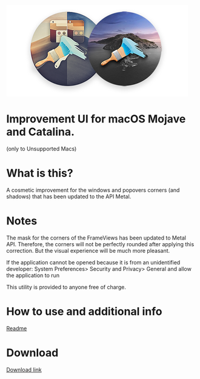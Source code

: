 ![ImprovementUI](banner.png)

# Improvement UI for macOS Mojave and Catalina.
(only to Unsupported Macs)


# What is this?

A cosmetic improvement for the windows and popovers corners (and shadows) that has been updated to the API Metal.  

# Notes

The mask for the corners of the FrameViews has been updated to Metal API. Therefore, the corners will not be perfectly rounded after applying this correction. But the visual experience will be much more pleasant.

If the application cannot be opened because it is from an unidentified developer: System Preferences> Security and Privacy> General and allow the application to run


This utility is provided to anyone free of charge.

# How to use and additional info
[Readme](https://github.com/fabioiop/ImprovementUI/blob/master/Readme.pdf)


# Download
[Download link](https://github.com/fabioiop/ImprovementUI/releases/)
